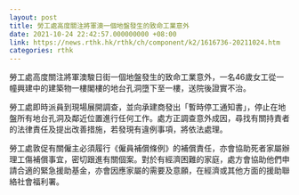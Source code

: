```yaml
---
layout: post
title: 勞工處高度關注將軍澳一個地盤發生的致命工業意外
date: 2021-10-24 22:42:57.000000000 +08:00
link: https://news.rthk.hk/rthk/ch/component/k2/1616736-20211024.htm
categories: rthk
---
```


勞工處高度關注將軍澳駿日街一個地盤發生的致命工業意外，一名46歲女工從一幢興建中的建築物一樓閣樓的地台孔洞墮下至一樓，送院後證實不治。

勞工處即時派員到現場展開調查，並向承建商發出「暫時停工通知書」，停止在地盤所有地台孔洞及鄰近位置進行任何工作。處方正調查意外成因，尋找有關持責者的法律責任及提出改善措施，若發現有違例事項，將依法處理。

勞工處敦促有關僱主必須履行《僱員補償條例》的補償責任，亦會協助死者家屬辦理工傷補償事宜，密切跟進有關個案。對於有經濟困難的家庭，處方會協助他們申請合適的緊急援助基金，亦會因應家屬的需要及意願，在經濟或其他方面的援助聯絡社會福利署。
